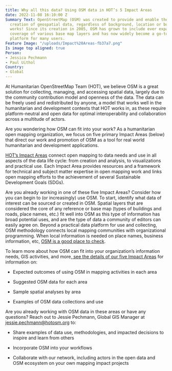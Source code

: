 ```yaml
---
title: Why all this data? Using OSM data in HOT’s 5 Impact Areas
date: 2022-11-08 16:10:00 Z
Summary Text: OpenStreetMap (OSM) was created to provide and enable the free and open
  creation of geospatial data, regardless of background, location or budget. And it
  works! Since its creation in 2005, OSM has grown to include ever expanding and deepening
  coverage of various base map layers and has now widely become a go-to spatial data
  platform for many users.
Feature Image: "/uploads/Impact%20Areas-fb37a7.png"
Is image top aligned: true
Person:
- Jessica Pechmann
- Paul Uithol
Country:
- Global
---
```


At Humanitarian OpenStreetMap Team (HOT), we believe OSM is a great solution for collecting, managing, and accessing spatial data, largely due to the community contribution model and openness of the data. The data can be freely used and redistributed by anyone, a model that works well in the humanitarian and development contexts that HOT works in, as these require platform-neutral and open data for optimal interoperability and collaboration across a multitude of actors.

Are you wondering how OSM can fit into your work? As a humanitarian open mapping organization, we focus on five primary Impact Areas (below) that direct our work and promotion of OSM as a tool for real world humanitarian and development applications.

[HOT’s Impact Areas](https://www.hotosm.org/impact-areas/) connect open mapping to data needs and use in all aspects of the data life cycle: from creation and analysis, to visualizations and practical use. Each Impact Area provides resources and a framework for technical and subject matter expertise in open mapping work and links open mapping efforts to the achievement of several Sustainable Development Goals (SDGs).

Are you already working in one of these five Impact Areas? Consider how you can begin to (or increasingly) use OSM. To start, identify what data of interest can be sourced or created in OSM. Spatial layers that are considered the core of any reference or base map (types of buildings and roads, place names, etc.) fit well into OSM as this type of information has broad potential uses, and are the type of data a community of editors can easily agree on. Beyond a practical data platform for use and collecting, OSM methodology connects local mapping communities with organizational programming. When local information is needed on place names, business information, etc, [OSM is a good place to check](https://data.humdata.org/organization/hot?).

To learn more about how OSM can fit into your organization’s information needs, GIS activities, and more,[ see the details of our five Impact Areas](https://www.hotosm.org/impact-areas/) for information on:

* Expected outcomes of using OSM in mapping activities in each area

* Suggested OSM data for each area

* Sample spatial analyses by area

* Examples of OSM data collections and use

Are you already working with OSM data in these areas or have any questions? Reach out to Jessie Pechmann, Global GIS Manager at[ jessie.pechmann@hotosm.org](mailto:jessie.pechmann@hotosm.org) to:

* Share examples of data use, methodologies, and impacted decisions to inspire and learn from others

* Incorporate OSM into your workflows

* Collaborate with our network, including actors in the open data and OSM ecosystem on your own mapping impact projects